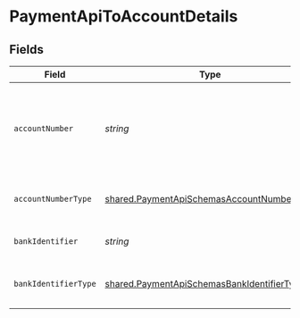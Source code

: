 # PaymentApiToAccountDetails


## Fields

| Field                                                                                                    | Type                                                                                                     | Required                                                                                                 | Description                                                                                              |
| -------------------------------------------------------------------------------------------------------- | -------------------------------------------------------------------------------------------------------- | -------------------------------------------------------------------------------------------------------- | -------------------------------------------------------------------------------------------------------- |
| `accountNumber`                                                                                          | *string*                                                                                                 | :heavy_check_mark:                                                                                       | The account identifier. Only IBANs are supported at the moment.                                          |
| `accountNumberType`                                                                                      | [shared.PaymentApiSchemasAccountNumberType](../../models/shared/paymentapischemasaccountnumbertype.md)   | :heavy_check_mark:                                                                                       | The type of account number (e.g. IBAN).                                                                  |
| `bankIdentifier`                                                                                         | *string*                                                                                                 | :heavy_check_mark:                                                                                       | The identifier of the bank.                                                                              |
| `bankIdentifierType`                                                                                     | [shared.PaymentApiSchemasBankIdentifierType](../../models/shared/paymentapischemasbankidentifiertype.md) | :heavy_check_mark:                                                                                       | The type of bank identifier (e.g. BIC).                                                                  |